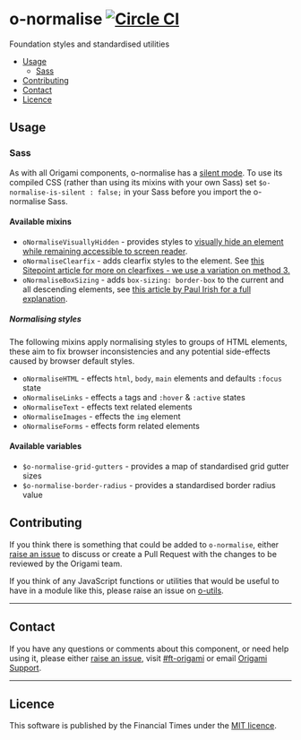 o-normalise [![Circle CI](https://circleci.com/gh/Financial-Times/o-normalise/tree/master.svg?style=svg)](https://circleci.com/gh/Financial-Times/o-normalise/tree/master)
=================

Foundation styles and standardised utilities

- [Usage](#usage)
	- [Sass](#sass)
- [Contributing](#contributing)
- [Contact](#contact)
- [Licence](#licence)


## Usage

### Sass

As with all Origami components, o-normalise has a [silent mode](http://origami.ft.com/docs/syntax/scss/#silent-styles). To use its compiled CSS (rather than using its mixins with your own Sass) set `$o-normalise-is-silent : false;` in your Sass before you import the o-normalise Sass.

#### Available mixins

- `oNormaliseVisuallyHidden` - provides styles to [visually hide an element while remaining accessible to screen reader](https://snook.ca/archives/html_and_css/hiding-content-for-accessibility).
- `oNormaliseClearfix` - adds clearfix styles to the element. See [this Sitepoint article for more on clearfixes - we use a variation on method 3.](https://www.sitepoint.com/clearing-floats-overview-different-clearfix-methods/)
- `oNormaliseBoxSizing` - adds `box-sizing: border-box` to the current and all descending elements, see [this article by Paul Irish for a full explanation](https://www.paulirish.com/2012/box-sizing-border-box-ftw/).

##### Normalising styles

The following mixins apply normalising styles to groups of HTML elements, these aim to fix browser inconsistencies and any potential side-effects caused by browser default styles.

- `oNormaliseHTML` - effects `html`, `body`, `main` elements and defaults `:focus` state
- `oNormaliseLinks` - effects `a` tags and `:hover` & `:active` states
- `oNormaliseText` - effects text related elements
- `oNormaliseImages` - effects the `img` element
- `oNormaliseForms` - effects form related elements

#### Available variables

- `$o-normalise-grid-gutters` - provides a map of standardised grid gutter sizes
- `$o-normalise-border-radius` - provides a standardised border radius value

## Contributing

If you think there is something that could be added to `o-normalise`, either [raise an issue](https://github.com/Financial-Times/o-normalise/issues) to discuss or create a Pull Request with the changes to be reviewed by the Origami team.

If you think of any JavaScript functions or utilities that would be useful to have in a module like this, please raise an issue on [o-utils](https://github.com/Financial-Times/o-utils/issues).

---

## Contact

If you have any questions or comments about this component, or need help using it, please either [raise an issue](https://github.com/Financial-Times/o-normalise/issues), visit [#ft-origami](https://financialtimes.slack.com/messages/ft-origami/) or email [Origami Support](mailto:origami-support@ft.com).

----

## Licence

This software is published by the Financial Times under the [MIT licence](http://opensource.org/licenses/MIT).
